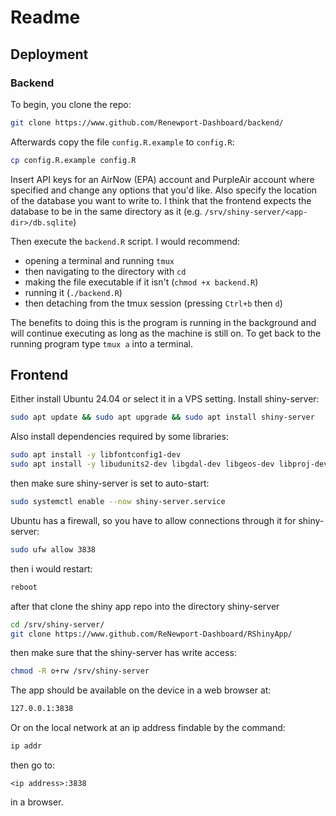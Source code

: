 # Readme

## Deployment

### Backend

To begin, you clone the repo:

```bash
git clone https://www.github.com/Renewport-Dashboard/backend/
```

Afterwards copy the file `config.R.example` to `config.R`:

```bash
cp config.R.example config.R
```

Insert API keys for an AirNow (EPA) account and PurpleAir account where specified
and change any options that you'd like. Also specify the location of the database
you want to write to. I think that the frontend expects the database to be in
the same directory as it (e.g. `/srv/shiny-server/<app-dir>/db.sqlite`)

Then execute the `backend.R` script. I would recommend: 

- opening a terminal and running `tmux` 
- then navigating to the directory with `cd`
- making the file executable if it isn't (`chmod +x backend.R`)
- running it (`./backend.R`)
- then detaching from the tmux session (pressing `Ctrl+b` then `d`)

The benefits to doing this is the program is running in the background and will
continue executing as long as the machine is still on. To get back to the running
program type `tmux a` into a terminal.


## Frontend

Either install Ubuntu 24.04 or select it in a VPS setting. Install shiny-server:

```bash
sudo apt update && sudo apt upgrade && sudo apt install shiny-server
```

Also install dependencies required by some libraries:

```bash
sudo apt install -y libfontconfig1-dev
sudo apt install -y libudunits2-dev libgdal-dev libgeos-dev libproj-dev
```

then make sure shiny-server is set to auto-start:

```bash
sudo systemctl enable --now shiny-server.service
```

Ubuntu has a firewall, so you have to allow connections through it for
shiny-server:

```bash
sudo ufw allow 3838
```

then i would restart:

```bash
reboot
```

after that clone the shiny app repo into the directory shiny-server

```bash
cd /srv/shiny-server/
git clone https://www.github.com/ReNewport-Dashboard/RShinyApp/
```

then make sure that the shiny-server has write access:

```bash
chmod -R o+rw /srv/shiny-server
```

The app should be available on the device in a web browser at:

```bash
127.0.0.1:3838
```

Or on the local network at an ip address findable by the command:

```bash
ip addr
```

then go to:

```
<ip address>:3838
```

in a browser.

